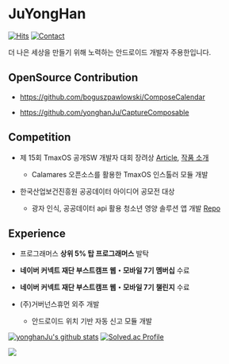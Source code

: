 # JuYongHan

[![Hits](https://hits.seeyoufarm.com/api/count/incr/badge.svg?url=https%3A%2F%2Fgithub.com%2FyonghanJu&count_bg=%2379C83D&title_bg=%23555555&icon=&icon_color=%23E7E7E7&title=hits&edge_flat=false)](https://hits.seeyoufarm.com)
[![Contact](https://img.shields.io/badge/Contact-0FE4FF)](mailto:ju990828@naver.com)

더 나은 세상을 만들기 위해 노력하는 안드로이드 개발자 주용한입니다.

## OpenSource Contribution

- https://github.com/boguszpawlowski/ComposeCalendar

- https://github.com/yonghanJu/CaptureComposable

## Competition

- 제 15회 TmaxOS 공개SW 개발자 대회 장려상 [Article], [작품 소개]

     - Calamares 오픈소스를 활용한 TmaxOS 인스톨러 모듈 개발
 
- 한국산업보건진흥원 공공데이터 아이디어 공모전 대상
  
     - 광자 인식, 공공데이터 api 활용 청소년 영양 솔루션 앱 개발 [Repo]


## Experience

- 프로그래머스 __상위 5% 탑 프로그래머스__ 발탁

- __네이버 커넥트 재단 부스트캠프 웹・모바일 7기 멤버십__ 수료

- __네이버 커넥트 재단 부스트캠프 웹・모바일 7기 챌린지__ 수료

- (주)거버넌스휴먼 외주 개발

     - 안드로이드 위치 기반 자동 신고 모듈 개발

[![yonghanJu's github stats](https://github-readme-stats.vercel.app/api?username=yonghanJu&theme=algolia)](https://github.com/yonghanJu)
[![Solved.ac Profile](http://mazassumnida.wtf/api/generate_badge?boj=ju990828)](https://solved.ac/ju990828)

![](https://raw.githubusercontent.com/yonghanJu/yonghanJu/output/github-contribution-grid-snake.svg)

[Article]:https://m.post.naver.com/viewer/postView.naver?volumeNo=32557003&memberNo=33037825
[작품 소개]:http://bypub.kr/ebook/oss2021-1/index.html#p=60
[Repo]:https://github.com/Lite-Weight/LiteWeight_Android
